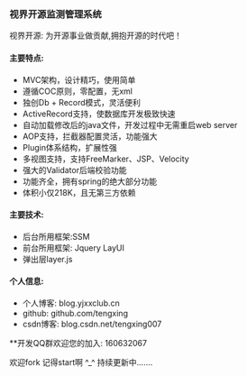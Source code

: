 
###               视界开源监测管理系统 

视界开源: 为开源事业做贡献,拥抱开源的时代吧！

#### 主要特点:
- MVC架构，设计精巧，使用简单
- 遵循COC原则，零配置，无xml
- 独创Db + Record模式，灵活便利
- ActiveRecord支持，使数据库开发极致快速
- 自动加载修改后的java文件，开发过程中无需重启web server
- AOP支持，拦截器配置灵活，功能强大
- Plugin体系结构，扩展性强
- 多视图支持，支持FreeMarker、JSP、Velocity
- 强大的Validator后端校验功能
- 功能齐全，拥有spring的绝大部分功能
- 体积小仅218K，且无第三方依赖

#### 主要技术:
- 后台所用框架:SSM
- 前台所用框架: Jquery LayUI
- 弹出层layer.js

#### 个人信息:
- 个人博客: blog.yjxxclub.cn
- github: github.com/tengxing
- csdn博客: blog.csdn.net/tengxing007

**开发QQ群欢迎您的加入: 160632067

欢迎fork 记得start啊 ^_^
持续更新中.......


